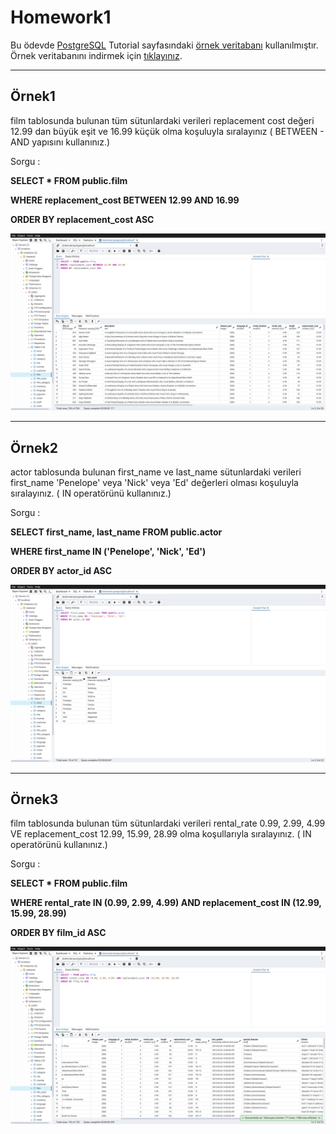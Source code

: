 # Homework1

Bu ödevde [PostgreSQL](https://www.postgresqltutorial.com/) Tutorial sayfasındaki [örnek veritabanı](https://www.postgresqltutorial.com/postgresql-getting-started/postgresql-sample-database/) kullanılmıştır.
Örnek veritabanını indirmek için [tıklayınız](https://www.postgresqltutorial.com/wp-content/uploads/2019/05/dvdrental.zip).

-----

## Örnek1

film tablosunda bulunan tüm sütunlardaki verileri replacement cost değeri 12.99 dan büyük eşit ve 16.99 küçük olma koşuluyla sıralayınız ( BETWEEN - AND yapısını kullanınız.)

Sorgu : 

**SELECT * FROM public.film**

**WHERE replacement_cost BETWEEN 12.99 AND 16.99**

**ORDER BY replacement_cost ASC**

![Github](assets/answer1.png)

-----

## Örnek2

actor tablosunda bulunan first_name ve last_name sütunlardaki verileri first_name 'Penelope' veya 'Nick' veya 'Ed' değerleri olması koşuluyla sıralayınız. ( IN operatörünü kullanınız.)

Sorgu : 

**SELECT first_name, last_name FROM public.actor**

**WHERE first_name IN ('Penelope', 'Nick', 'Ed')**

**ORDER BY actor_id ASC**

![Github](assets/answer2.png)

-----

## Örnek3

film tablosunda bulunan tüm sütunlardaki verileri rental_rate 0.99, 2.99, 4.99 VE replacement_cost 12.99, 15.99, 28.99 olma koşullarıyla sıralayınız. ( IN operatörünü kullanınız.)

Sorgu : 

**SELECT * FROM public.film**

**WHERE rental_rate IN (0.99, 2.99, 4.99) AND replacement_cost IN (12.99, 15.99, 28.99)**

**ORDER BY film_id ASC**

![Github](assets/answer3.png)